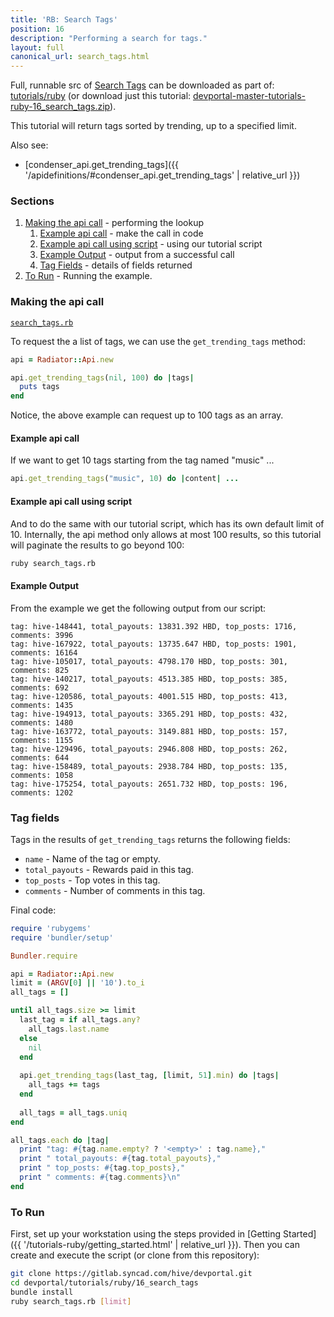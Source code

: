 ```yaml
---
title: 'RB: Search Tags'
position: 16
description: "Performing a search for tags."
layout: full
canonical_url: search_tags.html
---
```

Full, runnable src of [Search Tags](https://gitlab.syncad.com/hive/devportal/-/tree/master/tutorials/ruby/16_search_tags) can be downloaded as part of: [tutorials/ruby](https://gitlab.syncad.com/hive/devportal/-/tree/master/tutorials/ruby) (or download just this tutorial: [devportal-master-tutorials-ruby-16_search_tags.zip](https://gitlab.syncad.com/hive/devportal/-/archive/master/devportal-master.zip?path=tutorials/ruby/16_search_tags)).

This tutorial will return tags sorted by trending, up to a specified limit.

Also see:
* [condenser_api.get_trending_tags]({{ '/apidefinitions/#condenser_api.get_trending_tags' | relative_url }})

### Sections

1. [Making the api call](#making-the-api-call) - performing the lookup
    1. [Example api call](#example-api-call) - make the call in code
    1. [Example api call using script](#example-api-call-using-script) - using our tutorial script
    1. [Example Output](#example-output) - output from a successful call
    1. [Tag Fields](#tag-fields) - details of fields returned
1. [To Run](#to-run) - Running the example.

### Making the api call

[`search_tags.rb`](https://gitlab.syncad.com/hive/devportal/-/blob/master/tutorials/ruby/16_search_tags/search_tags.rb)

To request the a list of tags, we can use the `get_trending_tags` method:

```ruby
api = Radiator::Api.new

api.get_trending_tags(nil, 100) do |tags|
  puts tags
end
```

Notice, the above example can request up to 100 tags as an array.

#### Example api call

If we want to get 10 tags starting from the tag named "music" ...

```ruby
api.get_trending_tags("music", 10) do |content| ...
```

#### Example api call using script

And to do the same with our tutorial script, which has its own default limit of 10.  Internally, the api method only allows at most 100 results, so this tutorial will paginate the results to go beyond 100:

```bash
ruby search_tags.rb
```

#### Example Output

From the example we get the following output from our script:

```
tag: hive-148441, total_payouts: 13831.392 HBD, top_posts: 1716, comments: 3996
tag: hive-167922, total_payouts: 13735.647 HBD, top_posts: 1901, comments: 16164
tag: hive-105017, total_payouts: 4798.170 HBD, top_posts: 301, comments: 825
tag: hive-140217, total_payouts: 4513.385 HBD, top_posts: 385, comments: 692
tag: hive-120586, total_payouts: 4001.515 HBD, top_posts: 413, comments: 1435
tag: hive-194913, total_payouts: 3365.291 HBD, top_posts: 432, comments: 1480
tag: hive-163772, total_payouts: 3149.881 HBD, top_posts: 157, comments: 1155
tag: hive-129496, total_payouts: 2946.808 HBD, top_posts: 262, comments: 644
tag: hive-158489, total_payouts: 2938.784 HBD, top_posts: 135, comments: 1058
tag: hive-175254, total_payouts: 2651.732 HBD, top_posts: 196, comments: 1202
```

### Tag fields

Tags in the results of `get_trending_tags` returns the following fields:

* `name` - Name of the tag or empty.
* `total_payouts` - Rewards paid in this tag.
* `top_posts` - Top votes in this tag.
* `comments` - Number of comments in this tag.

Final code:

```ruby
require 'rubygems'
require 'bundler/setup'

Bundler.require

api = Radiator::Api.new
limit = (ARGV[0] || '10').to_i
all_tags = []

until all_tags.size >= limit
  last_tag = if all_tags.any?
    all_tags.last.name
  else
    nil
  end
  
  api.get_trending_tags(last_tag, [limit, 51].min) do |tags|
    all_tags += tags
  end
  
  all_tags = all_tags.uniq
end

all_tags.each do |tag|
  print "tag: #{tag.name.empty? ? '<empty>' : tag.name},"
  print " total_payouts: #{tag.total_payouts},"
  print " top_posts: #{tag.top_posts},"
  print " comments: #{tag.comments}\n"
end

```

### To Run

First, set up your workstation using the steps provided in [Getting Started]({{ '/tutorials-ruby/getting_started.html' | relative_url }}).  Then you can create and execute the script (or clone from this repository):

```bash
git clone https://gitlab.syncad.com/hive/devportal.git
cd devportal/tutorials/ruby/16_search_tags
bundle install
ruby search_tags.rb [limit]
```
